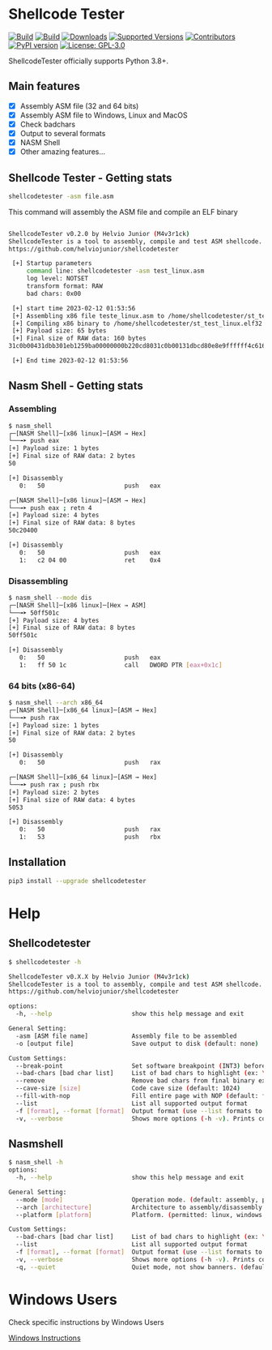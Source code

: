 # Shellcode Tester

[![Build](https://github.com/helviojunior/shellcodetester/actions/workflows/build_and_publish.yml/badge.svg)](https://github.com/helviojunior/shellcodetester/actions/workflows/build_and_publish.yml)
[![Build](https://github.com/helviojunior/shellcodetester/actions/workflows/build_and_test.yml/badge.svg)](https://github.com/helviojunior/shellcodetester/actions/workflows/build_and_test.yml)
[![Downloads](https://pepy.tech/badge/shellcodetester/month)](https://pepy.tech/project/shellcodetester)
[![Supported Versions](https://img.shields.io/pypi/pyversions/shellcodetester.svg)](https://pypi.org/project/shellcodetester)
[![Contributors](https://img.shields.io/github/contributors/helviojunior/shellcodetester.svg)](https://github.com/helviojunior/shellcodetester/graphs/contributors)
[![PyPI version](https://img.shields.io/pypi/v/shellcodetester.svg)](https://pypi.org/project/shellcodetester/)
[![License: GPL-3.0](https://img.shields.io/pypi/l/shellcodetester.svg)](https://github.com/helviojunior/shellcodetester/blob/master/LICENSE)

ShellcodeTester officially supports Python 3.8+.

## Main features

* [x] Assembly ASM file (32 and 64 bits)
* [x] Assembly ASM file to Windows, Linux and MacOS
* [x] Check badchars
* [x] Output to several formats
* [x] NASM Shell
* [x] Other amazing features...

## Shellcode Tester - Getting stats

```bash
shellcodetester -asm file.asm
```

This command will assembly the ASM file and compile an ELF binary

```bash

ShellcodeTester v0.2.0 by Helvio Junior (M4v3r1ck)
ShellcodeTester is a tool to assembly, compile and test ASM shellcode.
https://github.com/helviojunior/shellcodetester

 [+] Startup parameters
     command line: shellcodetester -asm test_linux.asm
     log level: NOTSET
     transform format: RAW
     bad chars: 0x00

 [+] start time 2023-02-12 01:53:56
 [+] Assembling x86 file teste_linux.asm to /home/shellcodetester/st_test_linux.o
 [+] Compiling x86 binary to /home/shellcodetester/st_test_linux.elf32
 [+] Payload size: 65 bytes
 [+] Final size of RAW data: 160 bytes
31c0b00431dbb301eb1259ba00000000b220cd8031c0b00131dbcd80e8e9ffffff4c616220303120636f6d706c657461646f20636f6d207375636573736f210a00

 [+] End time 2023-02-12 01:53:56

```

## Nasm Shell - Getting stats

### Assembling

```bash
$ nasm_shell
┌─[NASM Shell]─[x86 linux]─[ASM → Hex]
└──╼➤ push eax
[+] Payload size: 1 bytes
[+] Final size of RAW data: 2 bytes
50

[+] Disassembly
   0:	50                   	push   eax

┌─[NASM Shell]─[x86 linux]─[ASM → Hex]
└──╼➤ push eax ; retn 4
[+] Payload size: 4 bytes
[+] Final size of RAW data: 8 bytes
50c20400

[+] Disassembly
   0:	50                   	push   eax
   1:	c2 04 00             	ret    0x4
```

### Disassembling

```bash
$ nasm_shell --mode dis
┌─[NASM Shell]─[x86 linux]─[Hex → ASM]
└──╼➤ 50ff501c
[+] Payload size: 4 bytes
[+] Final size of RAW data: 8 bytes
50ff501c

[+] Disassembly
   0:	50                   	push   eax
   1:	ff 50 1c             	call   DWORD PTR [eax+0x1c]
```

### 64 bits (x86-64)

```bash
$ nasm_shell --arch x86_64
┌─[NASM Shell]─[x86_64 linux]─[ASM → Hex]
└──╼➤ push rax
[+] Payload size: 1 bytes
[+] Final size of RAW data: 2 bytes
50

[+] Disassembly
   0:	50                   	push   rax

┌─[NASM Shell]─[x86_64 linux]─[ASM → Hex]
└──╼➤ push rax ; push rbx
[+] Payload size: 2 bytes
[+] Final size of RAW data: 4 bytes
5053

[+] Disassembly
   0:	50                   	push   rax
   1:	53                   	push   rbx
```

## Installation

```bash
pip3 install --upgrade shellcodetester
```

# Help

## Shellcodetester

```bash
$ shellcodetester -h

ShellcodeTester v0.X.X by Helvio Junior (M4v3r1ck)
ShellcodeTester is a tool to assembly, compile and test ASM shellcode.
https://github.com/helviojunior/shellcodetester

options:
  -h, --help                      show this help message and exit

General Setting:
  -asm [ASM file name]            Assembly file to be assembled
  -o [output file]                Save output to disk (default: none)

Custom Settings:
  --break-point                   Set software breakpoint (INT3) before shellcode (default: false)
  --bad-chars [bad char list]     List of bad chars to highlight (ex: \x00\x0a, default: \0x00)
  --remove                        Remove bad chars from final binary executable (EXE, ELF and Mach-O). (default: false)
  --cave-size [size]              Code cave size (default: 1024)
  --fill-with-nop                 Fill entire page with NOP (default: false)
  --list                          List all supported output format
  -f [format], --format [format]  Output format (use --list formats to list)
  -v, --verbose                   Shows more options (-h -v). Prints commands and outputs. (default: quiet)

```

## Nasmshell

```bash
$ nasm_shell -h
options:
  -h, --help                      show this help message and exit

General Setting:
  --mode [mode]                   Operation mode. (default: assembly, permitted: assembly and disassembly)
  --arch [architecture]           Architecture to assembly/disassembly. (default: x86, permitted: x86_64 and x86)
  --platform [platform]           Platform. (permitted: linux, windows and darwin)

Custom Settings:
  --bad-chars [bad char list]     List of bad chars to highlight (ex: \x00\x0a, default: \0x00)
  --list                          List all supported output format
  -f [format], --format [format]  Output format (use --list formats to list)
  -v, --verbose                   Shows more options (-h -v). Prints commands and outputs. (default: quiet)
  -q, --quiet                     Quiet mode, not show banners. (default: false)
```

# Windows Users

Check specific instructions by Windows Users

[Windows Instructions](https://github.com/helviojunior/shellcodetester/blob/master/WINDOWS.md)